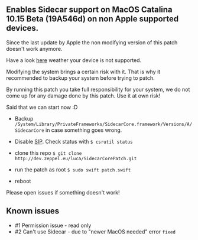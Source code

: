Enables Sidecar support on MacOS Catalina 10.15 Beta (19A546d) on non Apple supported devices.
----

Since the last update by Apple the non modifying version of this patch doesn't work anymore.

Have a look [here](https://twitter.com/stroughtonsmith/status/1136413491462594560/photo/1) weather your device is not supported.

Modifying the system brings a certain risk with it. That is why it recommended to backup your system before trying to patch.

By running this patch you take full responsibility for your system, we do not come up for any damage done by this patch. Use it at own risk!

Said that we can start now :D

* Backup `/System/Library/PrivateFrameworks/SidecarCore.framework/Versions/A/SidecarCore` in case something goes wrong.

* Disable [SIP](https://en.wikipedia.org/wiki/System_Integrity_Protection). Check status with `$ csrutil status`

* clone this repo `$ git clone http://dev.zeppel.eu/luca/SidecarCorePatch.git`

* run the patch as root `$ sudo swift patch.swift`

* reboot


Please open issues if something doesn't work!


Known issues
----
* #1 Permission issue - read only
* #2 Can't use Sidecar - due to "newer MacOS needed" error `fixed`
